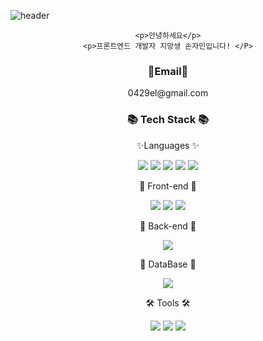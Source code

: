 ![header](https://capsule-render.vercel.app/api?type=Waving&color=auto&height=300&section=header&text=Welcom!&fontSize=90&desc=%20%20Jamin's%20GitHub%20Profile)
<div align="center">

	<p>안녕하세요</p>
	<p>프론트엔드 개발자 지망생 손자민입니다! </P>
</div>
<div align="center">
    <h3>💬Email💬 </h3>
    <p>0429el@gmail.com</p>
    
<h3>📚 Tech Stack 📚</h3>
	<p>✨Languages ✨</p>
	<img src="https://img.shields.io/badge/HTML5-E34F26?style=flat&logo=HTML5&logoColor=white" />
	<img src="https://img.shields.io/badge/CSS3-1572B6?style=flat&logo=CSS3&logoColor=white" />
	<img src="https://img.shields.io/badge/JavaScript-F7DF1E?style=flat&logo=JavaScript&logoColor=white" />
	<img src="https://img.shields.io/badge/C-A8B9CC?style=flat&logo=C&logoColor=white" />
	<img src="https://img.shields.io/badge/Python-3776AB?style=flat&logo=Python&logoColor=white" />
	
	
<p>📖 Front-end 📖</P>
	<img src="https://img.shields.io/badge/jQuery-0769AD?style=flat&logo=jQuery=white" />
	<img src="https://img.shields.io/badge/React-61DAFB?style=flat&logo=React&logoColor=white" />
	<img src="https://img.shields.io/badge/Vue.js-4FC08D?style=flat&logo=Vue.js&logoColor=white" />

<p>📖 Back-end 📖</P>
	<img src="https://img.shields.io/badge/Flask-000000?style=flat&logo=Flask&logoColor=white" />

<p>📖 DataBase 📖</P>
	<img src="https://img.shields.io/badge/MySQL-4479A1?style=flat&logo=MySQL&logoColor=white" />
	
<p> 🛠 Tools 🛠</p>
	<img src="https://img.shields.io/badge/Visual%20Studio%20Code-007ACC?style=flat&logo=VisualStudioCode&logoColor=white" />
	<img src="https://img.shields.io/badge/Visual Studio-#5C2D91?style=flat&logo=Visual Studio&logoColor=white" />
	<img src="https://img.shields.io/badge/CodePen-000000?style=flat&logo=CodePen&logoColor=white" />
</div>
